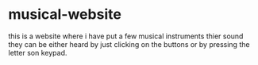 # musical-website
this is a website where i have put a few musical instruments thier sound they can be either heard by just clicking on the buttons or by pressing the letter son keypad.
